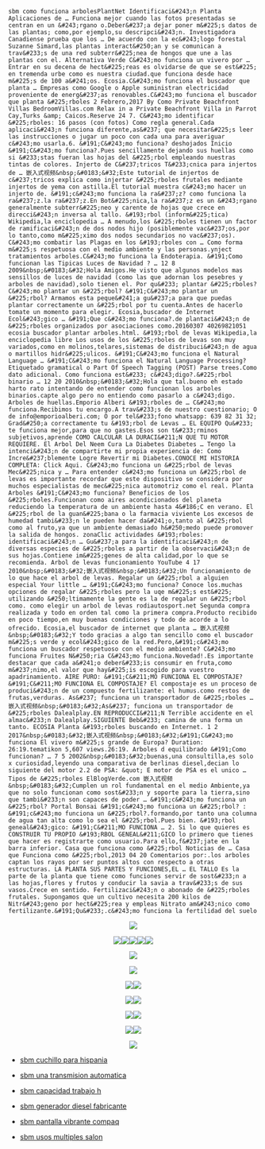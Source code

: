 
```
sbm como funciona arbolesPlantNet Identificaci&#243;n Planta Aplicaciones de … Funciona mejor cuando las fotos presentadas se centran en un &#243;rgano o.Deber&#237;a dejar poner m&#225;s datos de las plantas; como,por ejemplo,su descripci&#243;n. Investigadora Canadiense prueba que los … De acuerdo con la ec&#243;logo forestal Suzanne Simard,las plantas interact&#250;an y se comunican a trav&#233;s de una red subterr&#225;nea de hongos que une a las plantas con el. Alternativa Verde C&#243;mo funciona un vivero por … Entrar en su decena de hect&#225;reas es olvidarse de que se est&#225; en tremenda urbe como es nuestra ciudad.que funciona desde hace m&#225;s de 100 a&#241;os. Ecosia.C&#243;mo funciona el buscador que planta … Empresas como Google o Apple suministran electricidad proveniente de energ&#237;as renovables.C&#243;mo funciona el buscador que planta &#225;rboles 2 Febrero,2017 By Como Private Beachfront Villas BedroomVillas.com Relax in a Private Beachfront Villa in Parrot Cay,Turks &amp; Caicos.Reserve 24 7. C&#243;mo identificar &#225;rboles: 16 pasos (con fotos) Como regla general.Cada aplicaci&#243;n funciona diferente,as&#237; que necesitar&#225;s leer las instrucciones o jugar un poco con cada una para averiguar c&#243;mo usarla.6. &#191;C&#243;mo funciona? deshojados Inicio &#191;C&#243;mo funciona?.Pues sencillamente dejando sus huellas como si &#233;stas fueran las hojas del &#225;rbol empleando nuestras tintas de colores. Injerto de C&#237;tricos T&#233;cnica para injertos de … 嵌入式视频&nbsp;&#0183;&#32;Este tutorial de injertos de c&#237;tricos explica como injertar &#225;rboles frutales mediante injertos de yema con astilla.El tutorial muestra c&#243;mo hacer un injerto de. &#191;c&#243;mo funciona la ra&#237;z? como funciona la ra&#237;z.la ra&#237;z.En Bot&#225;nica,la ra&#237;z es un &#243;rgano generalmente subterr&#225;neo y carente de hojas que crece en direcci&#243;n inversa al tallo. &#193;rbol (inform&#225;tica) Wikipedia,la enciclopedia … A menudo,los &#225;rboles tienen un factor de ramificaci&#243;n de dos nodos hijo (posiblemente vac&#237;os,por lo tanto,como m&#225;ximo dos nodos secundarios no vac&#237;os). C&#243;mo combatir las Plagas en los &#193;rboles con … Como forma m&#225;s respetuosa con el medio ambiente y las personas.ynject tratamientos arboles.C&#243;mo funciona la Endoterapia. &#191;Como funcionan las Tipicas Luces de Navidad ? … 12 8 2009&nbsp;&#0183;&#32;Hola Amigos.He visto que algunos modelos mas sensillos de luces de navidad (como las que adornan los pesebres y arboles de navidad),solo tienen el. Por qu&#233; plantar &#225;rboles? C&#243;mo plantar un &#225;rbol? &#191;C&#243;mo plantar un &#225;rbol? Armamos esta peque&#241;a gu&#237;a para que puedas plantar correctamente un &#225;rbol por tu cuenta.Antes de hacerlo tomate un momento para elegir. Ecosia,buscador de Internet Ecol&#243;gico … &#191;Que c&#243;mo funciona?.de plantaci&#243;n de &#225;rboles organizados por asociaciones como.20160307 40269821051 ecosia buscador plantar arboles.html. &#193;rbol de levas Wikipedia,la enciclopedia libre Los usos de los &#225;rboles de levas son muy variados,como en molinos,telares,sistemas de distribuci&#243;n de agua o martillos hidr&#225;ulicos. &#191;C&#243;mo funciona el Natural Language … &#191;C&#243;mo funciona el Natural Language Processing? Etiquetado gramatical o Part Of Speech Tagging (POST) Parse trees.Como dato adicional. Como funciona est&#233; c&#243;digo?.&#225;rbol binario … 12 20 2010&nbsp;&#0183;&#32;Hola que tal.bueno eh estado harto rato intentando de entender como funcionan los arboles binarios.capte algo pero no entiendo como pasarlo a c&#243;digo. Arboles de huellas.Emporio Alberi &#193;rboles de … C&#243;mo funciona.Recibimos tu encargo.A trav&#233;s de nuestro cuestionario; O de info@emporioalberi.com; O por tel&#233;fono whatsapp: 639 82 31 32; Grad&#250;a correctamente tu &#193;rbol de Levas … EL EQUIPO Qu&#233; te funciona mejor,para que no gastes.Esos son t&#233;rminos subjetivos,aprende COMO CALCULAR LA DURACI&#211;N QUE TU MOTOR REQUIERE. El Arbol Del Neem Cura La Diabetes Diabetes … Tengo la intenci&#243;n de compartirte mi propia experiencia de: Como Incre&#237;blemente Logre Revertir mi Diabetes.CONOCE MI HISTORIA COMPLETA: Click Aqui. C&#243;mo funciona un &#225;rbol de levas Mec&#225;nica y … Para entender c&#243;mo funciona un &#225;rbol de levas es importante recordar que este dispositivo se considera por muchos especialistas de mec&#225;nica automotriz como el real. Planta Arboles &#191;C&#243;mo funciona? Beneficios de los &#225;rboles.Funcionan como aires acondicionados del planeta reduciendo la temperatura de un ambiente hasta 4&#186;C en verano. El &#225;rbol de la guan&#225;bana o la farmacia viviente Los excesos de humedad tambi&#233;n le pueden hacer da&#241;o,tanto al &#225;rbol como al fruto,ya que un ambiente demasiado h&#250;medo puede promover la salida de hongos. zonaClic actividades &#193;rboles: identificaci&#243;n … Gu&#237;a para la identificaci&#243;n de diversas especies de &#225;rboles a partir de la observaci&#243;n de sus hojas.Contiene im&#225;genes de alta calidad,por lo que se recomienda. Arbol de levas funcionamiento YouTube 4 17 2010&nbsp;&#0183;&#32;嵌入式视频&nbsp;&#0183;&#32;Un funcionamiento de lo que hace el arbol de levas. Regalar un &#225;rbol a alguien especial Your little … &#191;C&#243;mo funciona? Conoce los.muchas opciones de regalar &#225;rboles pero la uqe m&#225;s est&#225; utilizando &#250;ltimamente la gente es la de regalar un &#225;rbol como. como elegir un arbol de levas rodiautosport.net Segunda compra realizada y todo en orden tal como la primera compra.Producto recibido en poco tiempo,en muy buenas condiciones y todo de acorde a lo ofrecido. Ecosia,el buscador de internet que planta … 嵌入式视频&nbsp;&#0183;&#32;Y todo gracias a algo tan sencillo como el buscador m&#225;s verde y ecol&#243;gico de la red.Pero,&#191;c&#243;mo funciona un buscador respetuoso con el medio ambiente? C&#243;mo funciona Fruites N&#250;ria C&#243;mo funciona.Novedad!.Es importante destacar que cada a&#241;o deber&#233;is consumir en fruta,como m&#237;nimo,el valor que hay&#225;is escogido para vuestro apadrinamiento. AIRE PURO: &#191;C&#211;MO FUNCIONA EL COMPOSTAJE? &#191;C&#211;MO FUNCIONA EL COMPOSTAJE? El compostaje es un proceso de produci&#243;n de un compuesto fertilizante: el humus.como restos de frutas,verduras. As&#237; funciona un transportador de &#225;rboles … 嵌入式视频&nbsp;&#0183;&#32;As&#237; funciona un transportador de &#225;rboles Dalealplay.EN REPRODUCCI&#211;N Terrible accidente en el almac&#233;n Dalealplay.SIGUIENTE Beb&#233; camina de una forma un tanto. ECOSIA Planta &#193;rboles buscando en Internet. 1 2 2017&nbsp;&#0183;&#32;嵌入式视频&nbsp;&#0183;&#32;&#191;C&#243;mo funciona El vivero m&#225;s grande de Europa? Duration: 26:19.tematikon 5,607 views.26:19. Arboles d equilibrado &#191;Como funcionan? … 7 5 2002&nbsp;&#0183;&#32;buenas,una consultilla,es solo x curiosidad,leyendo una comparativa de berlinas diesel,decian lo siguiente del motor 2.2 de PSA: &quot; E motor de PSA es el unico … Tipos de &#225;rboles ElBlogVerde.com 嵌入式视频&nbsp;&#0183;&#32;Cumplen un rol fundamental en el medio Ambiente,ya que no solo funcionan como sost&#233;n y soporte para la tierra,sino que tambi&#233;n son capaces de poder … &#191;c&#243;mo funciona un &#225;rbol? Portal Bonsai &#191;c&#243;mo funciona un &#225;rbol? : &#191;c&#243;mo funciona un &#225;rbol?.formando,por tanto una columna de agua tan alta como lo sea el &#225;rbol.Pues bien. &#193;rbol geneal&#243;gico: &#191;C&#211;MO FUNCIONA … 2. Si lo que quieres es CONSTRUIR TU PROPIO &#193;RBOL GENEAL&#211;GICO lo primero que tienes que hacer es registrarte como usuario.Para ello,f&#237;jate en la barra inferior. Casa que funciona como &#225;rbol Noticias de … Casa que Funciona como &#225;rbol,2013 04 20 Comentarios por:.los arboles captan los rayos por ser puntos altos con respecto a otras estructuras. LA PLANTA SUS PARTES Y FUNCIONES,EL … EL TALLO Es la parte de la planta que tiene como funciones servir de sost&#233;n a las hojas,flores y frutos y conducir la savia a trav&#233;s de sus vasos.Crece en sentido. Fertilizaci&#243;n o abonado de &#225;rboles frutales. Supongamos que un cultivo necesita 200 kilos de Nitr&#243;geno por hect&#225;rea y empleas Nitrato am&#243;nico como fertilizante.&#191;Qu&#233;.c&#243;mo funciona la fertilidad del suelo 
```

<div align="center">

<a href="https://es-crusher.shibang-china.com/github&k=sbm+como+funciona+arboles"><img src="https://static.shibang-china.com/es/crusher/logo.jpg"></a>

<a href="https://es-crusher.shibang-china.com/github&k=sbm+como+funciona+arboles"><img src="https://static.shibang-china.com/es/crusher/index.jpg"></a><a href="https://es-crusher.shibang-china.com/material.htmlgithub&k=sbm+como+funciona+arboles"><img src="https://static.shibang-china.com/es/crusher/material.jpg"></a><a href="https://es-crusher.shibang-china.com/application.htmlgithub&k=sbm+como+funciona+arboles"><img src="https://static.shibang-china.com/es/crusher/application.jpg"></a><a href="https://es-crusher.shibang-china.com/aboutus.htmlgithub&k=sbm+como+funciona+arboles"><img src="https://static.shibang-china.com/es/crusher/aboutus.jpg"></a><a href="https://es-crusher.shibang-china.com/contact.htmlgithub&k=sbm+como+funciona+arboles"><img src="https://static.shibang-china.com/es/crusher/contact.jpg"></a>

<a href="https://es-crusher.shibang-china.com/github&k=sbm+como+funciona+arboles"><img src="https://static.shibang-china.com/es/crusher/banner.jpg"></a>

<a href="https://swt.shibang-china.com/github&k=sbm+como+funciona+arboles"><img src="https://static.shibang-china.com/es/crusher/text.jpg"></a>

<a href="https://swt.shibang-china.com/github&k=sbm+como+funciona+arboles"><img src="https://static.shibang-china.com/es/crusher/chat.jpg"></a><a href="https://es-crusher.shibang-china.com/contact.htmlgithub&k=sbm+como+funciona+arboles"><img src="https://static.shibang-china.com/es/crusher/message.jpg"></a>

<a href="https://es-crusher.shibang-china.com/products/pe.htmlgithub&k=sbm+como+funciona+arboles"><img src="https://static.shibang-china.com/es/crusher/pe.jpg"></a><a href="https://es-crusher.shibang-china.com/products/pf.htmlgithub&k=sbm+como+funciona+arboles"><img src="https://static.shibang-china.com/es/crusher/pf.jpg"></a>

<a href="https://es-crusher.shibang-china.com/products/hpt.htmlgithub&k=sbm+como+funciona+arboles"><img src="https://static.shibang-china.com/es/crusher/hpt.jpg"></a><a href="https://es-crusher.shibang-china.com/products/vsi.htmlgithub&k=sbm+como+funciona+arboles"><img src="https://static.shibang-china.com/es/crusher/vsi.jpg"></a>

<a href="https://es-crusher.shibang-china.com/products/klv.htmlgithub&k=sbm+como+funciona+arboles"><img src="https://static.shibang-china.com/es/crusher/klv.jpg"></a><a href="https://es-crusher.shibang-china.com/products/portable.htmlgithub&k=sbm+como+funciona+arboles"><img src="https://static.shibang-china.com/es/crusher/portable.jpg"></a>

<a href="https://swt.shibang-china.com/github&k=sbm+como+funciona+arboles"><img src="https://static.shibang-china.com/es/crusher/case.jpg"></a>

</div>


* [sbm cuchillo para hispania](sbm%20cuchillo%20para%20hispania.md)

* [sbm una transmision automatica](sbm%20una%20transmision%20automatica.md)

* [sbm capacidad trabajo h](sbm%20capacidad%20trabajo%20h.md)

* [sbm generador diesel fabricante](sbm%20generador%20diesel%20fabricante.md)

* [sbm pantalla vibrante compaq](sbm%20pantalla%20vibrante%20compaq.md)

* [sbm usos multiples salon](sbm%20usos%20multiples%20salon.md)